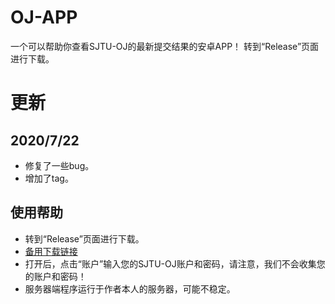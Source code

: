# OJ-APP
一个可以帮助你查看SJTU-OJ的最新提交结果的安卓APP！
转到“Release”页面进行下载。

# 更新
## 2020/7/22
- 修复了一些bug。
- 增加了tag。

## 使用帮助
- 转到“Release”页面进行下载。
- [备用下载链接](app/build/outputs/apk/debug/app-debug.apk)
- 打开后，点击“账户”输入您的SJTU-OJ账户和密码，请注意，我们不会收集您的账户和密码！
- 服务器端程序运行于作者本人的服务器，可能不稳定。
